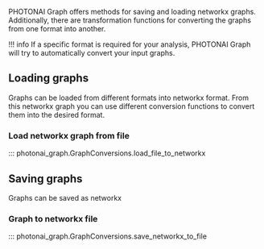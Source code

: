 PHOTONAI Graph offers methods for saving and loading networkx graphs.
Additionally, there are transformation functions for converting the graphs from one format into another.

!!! info
    If a specific format is required for your analysis, PHOTONAI Graph will try to automatically
    convert your input graphs.


## Loading graphs
Graphs can be loaded from different formats into networkx format.
From this networkx graph you can use different conversion functions to convert them into the 
desired format.

### Load networkx graph from file
::: photonai_graph.GraphConversions.load_file_to_networkx

## Saving graphs
Graphs can be saved as networkx 

### Graph to networkx file
::: photonai_graph.GraphConversions.save_networkx_to_file
